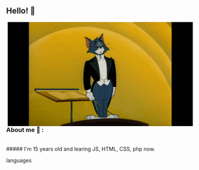 ## Hello! 👋
<div>
<img hight="400" width="500" alt="GIF" align="right" src="hello.gif">
</div>
<br/>
<br/>

### About me 💬 :
<br/>
##### I'm 15 years old and learing JS, HTML, CSS, php now.

languages 


